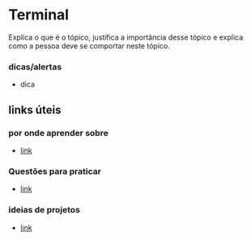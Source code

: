 # Terminal

Explica o que é o tópico, justifica a importância desse tópico e explica como a pessoa deve se comportar neste tópico.

### dicas/alertas
- dica

## links úteis

### por onde aprender sobre
- [link]()

### Questões para praticar
- [link]()

### ideias de projetos
- [link]()
